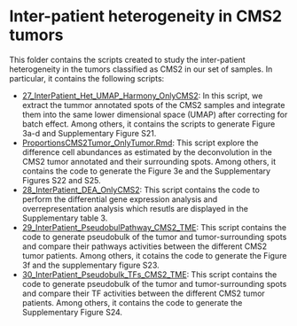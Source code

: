# Inter-patient heterogeneity in CMS2 tumors

This folder contains the scripts created to study the inter-patient heterogeneity in the tumors classified as CMS2 in our set of samples. In particular, it contains the following scripts: 

* [27_InterPatient_Het_UMAP_Harmony_OnlyCMS2](https://github.com/alberto-valdeolivas/ST_CRC_CMS/blob/main/InterPatient_Heterogeneity/27_InterPatient_Het_UMAP_Harmony_OnlyCMS2.Rmd): In this script, we extract the tummor annotated spots of the CMS2 samples and integrate them into the same lower dimensional space (UMAP) after correcting for batch effect. Among others, it contains the scripts to generate Figure 3a-d and Supplementary Figure S21. 
* [ProportionsCMS2Tumor_OnlyTumor.Rmd](https://github.com/alberto-valdeolivas/ST_CRC_CMS/blob/main/InterPatient_Heterogeneity/ProportionsCMS2Tumor_OnlyTumor.Rmd): This script explore the difference cell abundances as estimated by the deconvolution in the CMS2 tumor annotated and their surrounding spots. Among others, it contains the code to generate the Figure 3e and the Supplementary Figures S22 and S25. 
* [28_InterPatient_DEA_OnlyCMS2](https://github.com/alberto-valdeolivas/ST_CRC_CMS/blob/main/InterPatient_Heterogeneity/28_InterPatient_DEA_OnlyCMS2.Rmd): This script contains the code to perform the differential gene expression analysis and overrepresentation analysis which resutls are displayed in the Supplementary table 3. 
* [29_InterPatient_PseudobulPathway_CMS2_TME](https://github.com/alberto-valdeolivas/ST_CRC_CMS/blob/main/InterPatient_Heterogeneity/29_InterPatient_PseudobulPathway_CMS2_TME.Rmd): This script contains the code to generate pseudobulk of the tumor and tumor-surrounding spots and compare their pathways activities between the different CMS2 tumor patients. Among others, it cotains the code to generate the Figure 3f and the supplementary figure S23. 
* [30_InterPatient_Pseudobulk_TFs_CMS2_TME](https://github.com/alberto-valdeolivas/ST_CRC_CMS/blob/main/InterPatient_Heterogeneity/30_InterPatient_Pseudobulk_TFs_CMS2_TME.Rmd): This script contains the code to generate pseudobulk of the tumor and tumor-surrounding spots and compare their TF activities between the different CMS2 tumor patients. Among others, it contains the code to generate the Supplementary Figure S24. 
